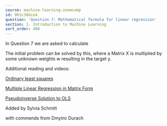 ```yaml
---
course: machine-learning-zoomcamp
id: 061c36bce4
question: 'Question 7: Mathematical formula for linear regression'
section: 1. Introduction to Machine Learning
sort_order: 490
---
```


In Question 7 we are asked to calculate

The initial problem  can be solved by this, where a Matrix X is multiplied by some unknown weights w resulting in the target y.

Additional reading and videos:

[Ordinary least squares](https://en.wikipedia.org/wiki/Ordinary_least_squares)

[Multiple Linear Regression in Matrix Form](https://www.youtube.com/watch?v=jZ_Hq-7ifk8)

[Pseudoinverse Solution to OLS](https://en.wikipedia.org/wiki/Ordinary_least_squares)

Added by Sylvia Schmitt

with commends from Dmytro Durach

